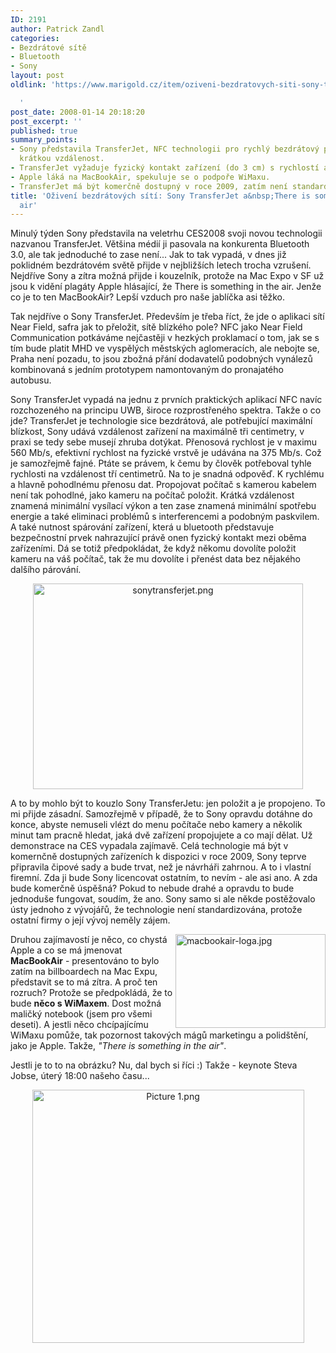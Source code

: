 ```yaml
---
ID: 2191
author: Patrick Zandl
categories:
- Bezdrátové sítě
- Bluetooth
- Sony
layout: post
oldlink: 'https://www.marigold.cz/item/oziveni-bezdratovych-siti-sony-transferjet-a-there-is-something-in-the-air

  '
post_date: 2008-01-14 20:18:20
post_excerpt: ''
published: true
summary_points:
- Sony představila TransferJet, NFC technologii pro rychlý bezdrátový přenos dat na
  krátkou vzdálenost.
- TransferJet vyžaduje fyzický kontakt zařízení (do 3 cm) s rychlostí až 560 Mb/s.
- Apple láká na MacBookAir, spekuluje se o podpoře WiMaxu.
- TransferJet má být komerčně dostupný v roce 2009, zatím není standardizován.
title: 'Oživení bezdrátových sítí: Sony TransferJet a&nbsp;There is something in the
  air'
---
```


Minulý týden Sony představila na veletrhu CES2008 svoji novou technologii nazvanou TransferJet. Většina médií ji pasovala na konkurenta Bluetooth 3.0, ale tak jednoduché to zase není... Jak to tak vypadá, v dnes již poklidném bezdrátovém světě přijde v nejbližších letech trocha vzrušení. Nejdříve Sony a zítra možná přijde i kouzelník, protože na Mac Expo v SF už jsou k vidění plagáty Apple hlásající, že There is something in the air. Jenže co je to ten MacBookAir? Lepší vzduch pro naše jablíčka asi těžko. 

<!--more-->
Tak nejdříve o Sony TransferJet. Především je třeba říct, že jde o aplikaci sítí Near Field, safra jak to přeložit, sítě blízkého pole? NFC jako Near Field Communication potkáváme nejčastěji v hezkých proklamací o tom, jak se s tím bude platit MHD ve vyspělých městských aglomeracích, ale nebojte se, Praha není pozadu, to jsou zbožná přání dodavatelů podobných vynálezů kombinovaná s jedním prototypem namontovaným do pronajatého autobusu. 

Sony TransferJet vypadá na jednu z prvních praktických aplikací NFC navíc rozchozeného na principu UWB, široce rozprostřeného spektra. Takže o co jde? TransferJet je technologie sice bezdrátová, ale potřebující maximální blízkost, Sony udává vzdálenost zařízení na maximálně tři centimetry, v praxi se tedy sebe musejí zhruba dotýkat. Přenosová rychlost je v maximu 560 Mb/s, efektivní rychlost na fyzické vrstvě je udávána na 375 Mb/s. Což je samozřejmě fajné. Ptáte se právem, k čemu by člověk potřeboval tyhle rychlosti na vzdálenost tří centimetrů. Na to je snadná odpověď. K rychlému a hlavně pohodlnému přenosu dat. Propojovat počítač s kamerou kabelem není tak pohodlné, jako kameru na počítač položit. Krátká vzdálenost znamená minimální vysílací výkon a ten zase znamená minimální spotřebu energie a také eliminaci problémů s interferencemi a podobným paskvilem. A také nutnost spárování zařízení, která u bluetooth představuje bezpečnostní prvek nahrazující právě onen fyzický kontakt mezi oběma zařízeními. Dá se totiž předpokládat, že když někomu dovolíte položit kameru na váš počítač, tak že mu dovolíte i přenést data bez nějakého dalšího párování. 

<div style="text-align:center;"><img src="http://www.marigold.cz/wp-content/uploads//sonytransferjet.png" alt="sonytransferjet.png" border="0" width="432" height="329" /></div>

A to by mohlo být to kouzlo Sony TransferJetu: jen položit a je propojeno. To mi přijde zásadní. Samozřejmě v případě, že to Sony opravdu dotáhne do konce, abyste nemuseli vlézt do menu počítače nebo kamery a několik minut tam pracně hledat, jaká dvě zařízení propojujete a co mají dělat. Už demonstrace na CES vypadala zajímavě. Celá technologie má být v komernčně dostupných zařízeních k dispozici v roce 2009, Sony teprve připravila čipové sady a bude trvat, než je návrháři zahrnou. A to i vlastní firemní. Zda ji bude Sony licencovat ostatním, to nevím - ale asi ano. A zda bude komerčně úspěšná? Pokud to nebude drahé a opravdu to bude jednoduše fungovat, soudím, že ano. Sony samo si ale někde postěžovalo ústy jednoho z vývojářů, že technologie není standardizována, protože ostatní firmy o její vývoj neměly zájem. 



<img src="http://www.marigold.cz/wp-content/uploads//macbookair-loga.jpg" alt="macbookair-loga.jpg" border="0" width="240" height="150" align="right" />Druhou zajímavostí je něco, co chystá Apple a co se má jmenovat <strong>MacBookAir</strong> - presentováno to bylo zatím na billboardech na Mac Expu, představit se to má zítra. A proč ten rozruch? Protože se předpokládá, že to bude <strong>něco s WiMaxem</strong>. Dost možná maličký notebook (jsem pro všemi deseti). A jestli něco chcípajícímu WiMaxu pomůže, tak pozornost takových mágů marketingu a polidštění, jako je Apple. Takže, <em>"There is something in the air"</em>.	

Jestli je to to na obrázku? Nu, dal bych si říci :) Takže - keynote Steva Jobse, úterý 18:00 našeho času... 

<div style="text-align:center;"><img src="http://www.marigold.cz/wp-content/uploads//Picture 1.png" alt="Picture 1.png" border="0" width="435" height="405" /></div>